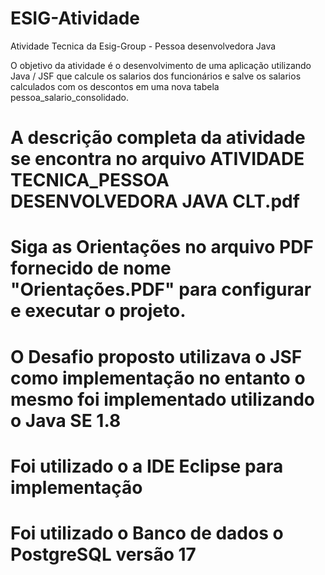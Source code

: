 # ESIG-Atividade
Atividade Tecnica da Esig-Group - Pessoa desenvolvedora Java

O objetivo da atividade é o desenvolvimento de uma aplicação utilizando Java / JSF que calcule os salarios dos funcionários
e salve os salarios calculados com os descontos em uma nova tabela pessoa_salario_consolidado.
# A descrição completa da atividade se encontra no arquivo ATIVIDADE TECNICA_PESSOA DESENVOLVEDORA JAVA CLT.pdf
# Siga as Orientações no arquivo PDF fornecido de nome "Orientações.PDF" para configurar e executar o projeto.
# O Desafio proposto utilizava o JSF como implementação no entanto o mesmo foi implementado utilizando o Java SE 1.8
# Foi utilizado o a IDE Eclipse para implementação
# Foi utilizado o Banco de dados o PostgreSQL versão 17
